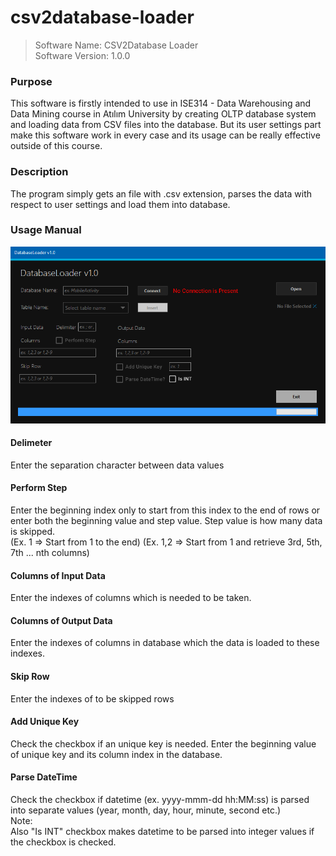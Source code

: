 # csv2database-loader

> Software Name: CSV2Database Loader</br>
> Software Version: 1.0.0

### Purpose
This software is firstly intended to use in ISE314 - Data Warehousing and Data Mining course in Atılım University by creating OLTP database system and loading data from CSV files into the database. But its user settings part make this software work in every case and its usage can be really effective  outside of this course. </br>

### Description
The program simply gets an file with .csv extension, parses the data with respect to user settings and load them into database.

### Usage Manual
<img src="/logos_and_screenshots/main.png" width=700/>

#### Delimeter
Enter the separation character between data values

#### Perform Step
Enter the beginning index only to start from this index to the end of rows or enter both the beginning value and step value. Step value is how many data is skipped. </br>(Ex. 1 => Start from 1 to the end) (Ex. 1,2 => Start from 1 and retrieve 3rd, 5th, 7th ... nth columns)

#### Columns of Input Data
Enter the indexes of columns which is needed to be taken.

#### Columns of Output Data
Enter the indexes of columns in database which the data is loaded to these indexes.

#### Skip Row
Enter the indexes of to be skipped rows

#### Add Unique Key
Check the checkbox if an unique key is needed. Enter the beginning value of unique key and its column index in the database.

#### Parse DateTime
Check the checkbox if datetime (ex. yyyy-mmm-dd hh:MM:ss) is parsed into separate values (year, month, day, hour, minute, second etc.)</br>
Note:</br>
Also "Is INT" checkbox makes datetime to be parsed into integer values if the checkbox is checked.
